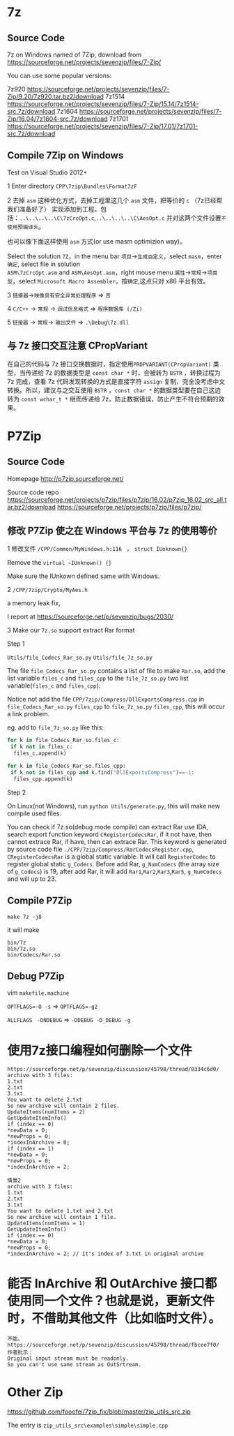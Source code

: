 # 7z

## Source Code

7z on Windows named of 7Zip, download from  https://sourceforge.net/projects/sevenzip/files/7-Zip/

You can use some popular versions:

7z920 https://sourceforge.net/projects/sevenzip/files/7-Zip/9.20/7z920.tar.bz2/download
7z1514 https://sourceforge.net/projects/sevenzip/files/7-Zip/15.14/7z1514-src.7z/download
7z1604 https://sourceforge.net/projects/sevenzip/files/7-Zip/16.04/7z1604-src.7z/download
7z1701 https://sourceforge.net/projects/sevenzip/files/7-Zip/17.01/7z1701-src.7z/download

## Compile 7Zip on Windows

Test on Visual Studio 2012+

1 Enter directory `CPP\7zip\Bundles\Format7zF`

2 去掉 `asm` 这种优化方式，去掉工程里这几个 `asm` 文件，把等价的 `c` （7z已经帮我们准备好了） 实现添加到工程。包括：`..\..\..\..\C\7zCrcOpt.c`,`..\..\..\..\C\AesOpt.c`  并对这两个文件设置`不使用预编译头`。

也可以像下面这样使用 `asm` 方式(or use masm optimizion way)。

Select the solution `7Z`，in the menu bar `项目`->`生成自定义`，select `masm`，enter `确定`, select file in solution  
`ASM\7zCrcOpt.asm` and `ASM\AesOpt.asm`，right mouse menu `属性`->`常规`->`项类型`，select `Microsoft Macro Assembler`，按`确定`,这点只对 x86 平台有效。
	
3  `链接器`->`映像具有安全异常处理程序` => `否`

4 `C/C++` -> `常规` -> `调试信息格式` => `程序数据库 (/Zi)`

5  `链接器` -> `常规`-> `输出文件` => `.\Debug\7z.dll`


## 与 7z 接口交互注意 CPropVariant

在自己的代码与 7z 接口交换数据时，指定使用`PROPVARIANT(CPropVariant)` 类型，当传递给 7z 的数据类型是 `const char *` 时，会被转为 `BSTR` ，转换过程为 7z 完成，查看 7z 代码发现转换的方式是直接字符 `assign` 复制，完全没考虑中文转换。所以，建议与之交互使用 `BSTR` ，`const char *` 的数据类型要在自己这边转为 `const wchar_t *` 继而传递给 7z，防止数据错误，防止产生不符合预期的效果。



# P7Zip


## Source Code

Homepage http://p7zip.sourceforge.net/

Source code repo https://sourceforge.net/projects/p7zip/files/p7zip/16.02/p7zip_16.02_src_all.tar.bz2/download
https://sourceforge.net/projects/p7zip/files/p7zip/

## 修改 P7Zip 使之在 Windows 平台与 7z 的使用等价

1 修改文件 `/CPP/Common/MyWindows.h:116 ` ， `struct IUnknown{} `

Remove the  `virtual ~IUnknown() {}`

Make sure the IUnkown defined same with Windows.

2 `/CPP/7zip/Crypto/MyAes.h`

a memory leak fix, 

I report at https://sourceforge.net/p/sevenzip/bugs/2030/

3 Make our `7z.so` support extract Rar format

Step 1

`Utils/file_Codecs_Rar_so.py`
`Utils/file_7z_so.py`

The file `file_Codecs_Rar_so.py` contains a list of file to make `Rar.so`, add the list variable `files_c` and `files_cpp` to the `file_7z_so.py` two list variable(`files_c` and `files_cpp`).

Notice not add the file `CPP/7zip/Compress/DllExportsCompress.cpp` in `file_Codecs_Rar_so.py` `files_cpp` to `file_7z_so.py` `files_cpp`, this will occur a link problem.

eg.  add to  `file_7z_so.py` like this:
```python
for k in file_Codecs_Rar_so.files_c:
 if k not in files_c:
  files_c.append(k)

for k in file_Codecs_Rar_so.files_cpp:
 if k not in files_cpp and k.find("DllExportsCompress")==-1:
  files_cpp.append(k)
```

Step 2

On Linux(not Windows), run `python Utils/generate.py`, this will make new compile used files.


You can check if 7z.so(debug mode compile) can extract Rar use IDA, search export function keyword  `CRegisterCodecsRar`, if it not have, then cannot extrace Rar, if have, then can extrace Rar. This keyword is generated by source code file `./CPP/7zip/Compress/RarCodecsRegister.cpp`, 
`CRegisterCodecsRar` is a global static variable. It will call `RegisterCodec` to register global static `g_Codecs`. Before add Rar, `g_NumCodecs` (the array size of `g_Codecs`) is  19, after add Rar, it will add `Rar1`,`Rar2`,`Rar3`,`Rar5`, `g_NumCodecs` and will up to 23.

## Compile P7Zip

`make 7z -j8`

it will make 

```
bin/7z
bin/7z.so
bin/Codecs/Rar.so
```

## Debug  P7Zip

vim `makefile.machine` 

`OPTFLAGS=-O -s` => `OPTFLAGS=-g2`

`ALLFLAGS ` `-DNDEBUG` => `-DDEBUG -D_DEBUG -g` 



# 使用7z接口编程如何删除一个文件
~~~
https://sourceforge.net/p/sevenzip/discussion/45798/thread/0334c6d0/
archive with 3 files:
1.txt
2.txt
3.txt
You want to delete 2.txt
So new archive will contain 2 files.
UpdateItems(numItems = 2)
GetUpdateItemInfo()
if (index == 0)
*newData = 0;
*newProps = 0;
*indexInArchive = 0;
if (index == 1)
*newData = 0;
*newProps = 0;
*indexInArchive = 2;

情景2
archive with 3 files:
1.txt
2.txt
3.txt
You want to delete 1.txt and 2.txt
So new archive will contain 1 file.
UpdateItems(numItems = 1)
GetUpdateItemInfo()
if (index == 0)
*newData = 0;
*newProps = 0;
*indexInArchive = 2; // it's index of 3.txt in original archive
~~~

# 能否 InArchive 和 OutArchive 接口都使用同一个文件？也就是说，更新文件时，不借助其他文件（比如临时文件）。
~~~
不能。
https://sourceforge.net/p/sevenzip/discussion/45798/thread/fbcee7f0/
作者批示：
Original input stream must be readonly.
So you can't use same stream as OutSrtream.
~~~

# Other Zip
https://github.com/fooofei/7zip_fix/blob/master/zip_utils_src.zip

The entry is `zip_utils_src\examples\simple\simple.cpp`